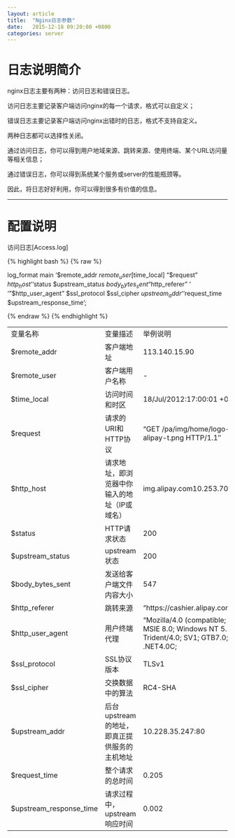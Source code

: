 ```yaml
---
layout: article
title:  "Nginx日志参数"
date:   2015-12-18 09:20:00 +0800
categories: server
---
```



# 日志说明简介 #

nginx日志主要有两种：访问日志和错误日志。

访问日志主要记录客户端访问nginx的每一个请求，格式可以自定义；

错误日志主要记录客户端访问nginx出错时的日志，格式不支持自定义。

两种日志都可以选择性关闭。

通过访问日志，你可以得到用户地域来源、跳转来源、使用终端、某个URL访问量等相关信息；

通过错误日志，你可以得到系统某个服务或server的性能瓶颈等。

因此，将日志好好利用，你可以得到很多有价值的信息。

----------

# 配置说明 #

访问日志[Access.log]

{% highlight bash %}
{% raw %}

log_format  main  ‘$remote_addr $remote_user [$time_local] “$request” $http_host ‘
‘$status $upstream_status $body_bytes_sent “$http_referer” ‘
‘”$http_user_agent” $ssl_protocol $ssl_cipher $upstream_addr ‘
‘$request_time $upstream_response_time’;

{% endraw %}
{% endhighlight %}


<table>
<tr><td>变量名称</td> <td>变量描述</td> <td>举例说明</td></tr>
<tr><td>$remote_addr</td> <td>客户端地址</td> <td>113.140.15.90</td></tr>
<tr><td>$remote_user</td> <td>客户端用户名称</td> <td>-</td></tr>
<tr><td>$time_local</td> <td>访问时间和时区</td> <td>18/Jul/2012:17:00:01 +0800</td></tr>
<tr><td>$request</td> <td>请求的URI和HTTP协议</td><td>“GET /pa/img/home/logo-alipay-t.png HTTP/1.1″</td></tr>
<tr><td>$http_host</td> <td>请求地址，即浏览器中你输入的地址（IP或域名）</td><td>img.alipay.com10.253.70.103</td></tr>
<tr><td>$status</td> <td>HTTP请求状态</td><td>200</td></tr>
<tr><td>$upstream_status</td> <td>upstream状态</td><td>200</td></tr>
<tr><td>$body_bytes_sent</td><td>发送给客户端文件内容大小</td><td>547</td></tr>
<tr><td>$http_referer</td><td>跳转来源</td><td> “https://cashier.alipay.com…/”</td></tr>
<tr><td>$http_user_agent</td><td>用户终端代理</td><td>“Mozilla/4.0 (compatible; MSIE 8.0; Windows NT 5.1; Trident/4.0; SV1; GTB7.0; .NET4.0C;</td></tr>
<tr><td>$ssl_protocol</td><td>SSL协议版本</td><td>TLSv1</td></tr>
<tr><td>$ssl_cipher</td><td>交换数据中的算法</td><td>RC4-SHA</td></tr>
<tr><td>$upstream_addr</td><td>后台upstream的地址，即真正提供服务的主机地址</td><td> 10.228.35.247:80</td></tr>
<tr><td>$request_time</td><td>整个请求的总时间</td><td>0.205</td></tr>
<tr><td>$upstream_response_time</td><td>请求过程中，upstream响应时间</td><td>0.002</td></tr>
</table>

		
		
		
		
		